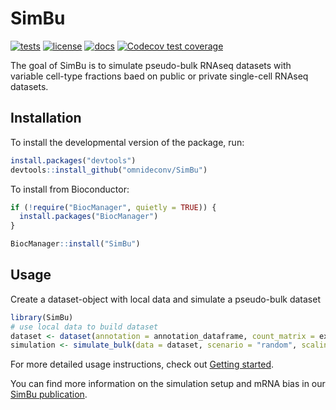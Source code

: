 
<!-- README.md is generated from README.Rmd. Please edit that file -->

# SimBu

<!-- badges: start -->

[![tests](https://github.com/omnideconv/SimBu/actions/workflows/test.yml/badge.svg)](https://github.com/omnideconv/SimBu/actions/workflows/test.yml)
[![license](https://img.shields.io/badge/license-LGPLv3-blue.svg)](https://github.com/omnideconv/SimBu/blob/master/LICENSE.md)
[![docs](https://img.shields.io/badge/docs-pkgdown-blue.svg)](https://omnideconv.github.io/SimBu)
[![Codecov test
coverage](https://codecov.io/gh/omnideconv/SimBu/branch/master/graph/badge.svg)](https://app.codecov.io/gh/omnideconv/SimBu?branch=master)
<!-- badges: end -->

The goal of SimBu is to simulate pseudo-bulk RNAseq datasets with
variable cell-type fractions baed on public or private single-cell
RNAseq datasets.

## Installation

To install the developmental version of the package, run:

``` r
install.packages("devtools")
devtools::install_github("omnideconv/SimBu")
```

To install from Bioconductor:

``` r
if (!require("BiocManager", quietly = TRUE)) {
  install.packages("BiocManager")
}

BiocManager::install("SimBu")
```

## Usage

Create a dataset-object with local data and simulate a pseudo-bulk
dataset

``` r
library(SimBu)
# use local data to build dataset
dataset <- dataset(annotation = annotation_dataframe, count_matrix = expression_matrix, name = "test_dataset")
simulation <- simulate_bulk(data = dataset, scenario = "random", scaling_factor = "NONE")
```

For more detailed usage instructions, check out [Getting
started](http://omnideconv.org/SimBu/articles/simulator_documentation.html).

You can find more information on the simulation setup and mRNA bias in
our [SimBu publication](https://doi.org/10.1093/bioinformatics/btac499).
